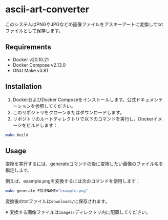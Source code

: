 # ascii-art-converter

このシステムはPNGやJPGなどの画像ファイルをアスキーアートに変換してtxtファイルとして保存します。

## Requirements

* Docker v20.10.21
* Docker Compose v2.13.0
* GNU Make v3.81

## Installation

1. DockerおよびDocker Composeをインストールします。公式ドキュメンテーションを参照してください。
2. このリポジトリをクローンまたはダウンロードします。
3. リポジトリのルートディレクトリで以下のコマンドを実行し、Dockerイメージをビルドします：
```bash
make build
```

## Usage

変換を実行するには、generateコマンドの後に変換したい画像のファイル名を指定します。

例えば、example.pngを変換するには次のコマンドを使用します：
```bash
make generate FILENAME="example.png"
```

変換後のtxtファイルは`downloads/`に保存されます。

※ 変換する画像ファイルは`images/`ディレクトリ内に配置してください。

